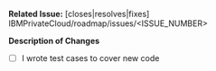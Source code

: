**Related Issue:** [closes|resolves|fixes] IBMPrivateCloud/roadmap/issues/<ISSUE_NUMBER>

**Description of Changes**

- [ ] I wrote test cases to cover new code